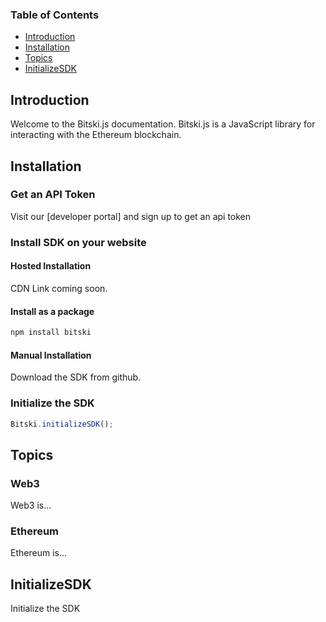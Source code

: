 <!-- Generated by documentation.js. Update this documentation by updating the source code. -->

### Table of Contents

-   [Introduction](#introduction)
-   [Installation](#installation)
-   [Topics](#topics)
-   [InitializeSDK](#initializesdk)

## Introduction

Welcome to the Bitski.js documentation. Bitski.js is a JavaScript library for interacting with the Ethereum blockchain.


## Installation

### Get an API Token

Visit our [developer portal] and sign up to get an api token

### Install SDK on your website

#### Hosted Installation

CDN Link coming soon.

#### Install as a package

```bash
npm install bitski
```

#### Manual Installation

Download the SDK from github.

### Initialize the SDK

```javascript
Bitski.initializeSDK();
```


## Topics

### Web3

Web3 is…

### Ethereum

Ethereum is…


## InitializeSDK

Initialize the SDK
